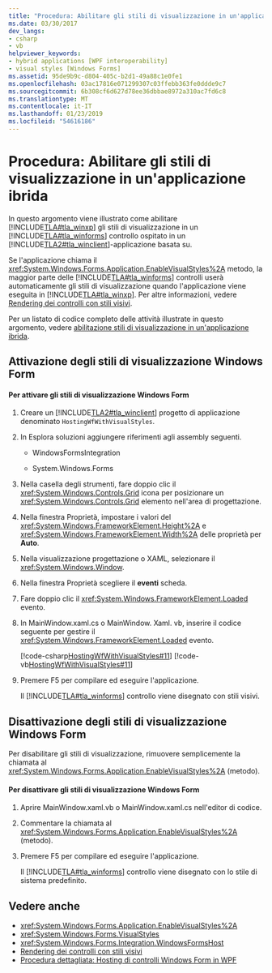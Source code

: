 ```yaml
---
title: "Procedura: Abilitare gli stili di visualizzazione in un'applicazione ibrida"
ms.date: 03/30/2017
dev_langs:
- csharp
- vb
helpviewer_keywords:
- hybrid applications [WPF interoperability]
- visual styles [Windows Forms]
ms.assetid: 95de9b9c-d804-405c-b2d1-49a88c1e0fe1
ms.openlocfilehash: 03ac17816e071299307c03ffebb363fe0ddde9c7
ms.sourcegitcommit: 6b308cf6d627d78ee36dbbae8972a310ac7fd6c8
ms.translationtype: MT
ms.contentlocale: it-IT
ms.lasthandoff: 01/23/2019
ms.locfileid: "54616186"
---
```

# <a name="how-to-enable-visual-styles-in-a-hybrid-application"></a>Procedura: Abilitare gli stili di visualizzazione in un'applicazione ibrida
In questo argomento viene illustrato come abilitare [!INCLUDE[TLA#tla_winxp](../../../../includes/tlasharptla-winxp-md.md)] gli stili di visualizzazione in un [!INCLUDE[TLA#tla_winforms](../../../../includes/tlasharptla-winforms-md.md)] controllo ospitato in un [!INCLUDE[TLA2#tla_winclient](../../../../includes/tla2sharptla-winclient-md.md)]-applicazione basata su.  
  
 Se l'applicazione chiama il <xref:System.Windows.Forms.Application.EnableVisualStyles%2A> metodo, la maggior parte delle [!INCLUDE[TLA#tla_winforms](../../../../includes/tlasharptla-winforms-md.md)] controlli userà automaticamente gli stili di visualizzazione quando l'applicazione viene eseguita in [!INCLUDE[TLA#tla_winxp](../../../../includes/tlasharptla-winxp-md.md)]. Per altre informazioni, vedere [Rendering dei controlli con stili visivi](../../../../docs/framework/winforms/controls/rendering-controls-with-visual-styles.md).  
  
 Per un listato di codice completo delle attività illustrate in questo argomento, vedere [abilitazione stili di visualizzazione in un'applicazione ibrida](https://go.microsoft.com/fwlink/?LinkID=159986).  
  
## <a name="enabling-windows-forms-visual-styles"></a>Attivazione degli stili di visualizzazione Windows Form  
  
#### <a name="to-enable-windows-forms-visual-styles"></a>Per attivare gli stili di visualizzazione Windows Form  
  
1.  Creare un [!INCLUDE[TLA2#tla_winclient](../../../../includes/tla2sharptla-winclient-md.md)] progetto di applicazione denominato `HostingWfWithVisualStyles`.  
  
2.  In Esplora soluzioni aggiungere riferimenti agli assembly seguenti.  
  
    -   WindowsFormsIntegration  
  
    -   System.Windows.Forms  
  
3.  Nella casella degli strumenti, fare doppio clic il <xref:System.Windows.Controls.Grid> icona per posizionare un <xref:System.Windows.Controls.Grid> elemento nell'area di progettazione.  
  
4.  Nella finestra Proprietà, impostare i valori del <xref:System.Windows.FrameworkElement.Height%2A> e <xref:System.Windows.FrameworkElement.Width%2A> delle proprietà per **Auto**.  
  
5.  Nella visualizzazione progettazione o XAML, selezionare il <xref:System.Windows.Window>.  
  
6.  Nella finestra Proprietà scegliere il **eventi** scheda.  
  
7.  Fare doppio clic il <xref:System.Windows.FrameworkElement.Loaded> evento.
  
8.  In MainWindow.xaml.cs o MainWindow. Xaml. vb, inserire il codice seguente per gestire il <xref:System.Windows.FrameworkElement.Loaded> evento.  
  
     [!code-csharp[HostingWfWithVisualStyles#11](../../../../samples/snippets/csharp/VS_Snippets_Wpf/HostingWfWithVisualStyles/CSharp/HostingWfWithVisualStyles/Window1.xaml.cs#11)]
     [!code-vb[HostingWfWithVisualStyles#11](../../../../samples/snippets/visualbasic/VS_Snippets_Wpf/HostingWfWithVisualStyles/VisualBasic/HostingWfWithVisualStyles/Window1.xaml.vb#11)]  
  
9. Premere F5 per compilare ed eseguire l'applicazione.  
  
     Il [!INCLUDE[TLA#tla_winforms](../../../../includes/tlasharptla-winforms-md.md)] controllo viene disegnato con stili visivi.  
  
## <a name="disabling-windows-forms-visual-styles"></a>Disattivazione degli stili di visualizzazione Windows Form  
 Per disabilitare gli stili di visualizzazione, rimuovere semplicemente la chiamata al <xref:System.Windows.Forms.Application.EnableVisualStyles%2A> (metodo).  
  
#### <a name="to-disable-windows-forms-visual-styles"></a>Per disattivare gli stili di visualizzazione Windows Form  
  
1.  Aprire MainWindow.xaml.vb o MainWindow.xaml.cs nell'editor di codice.  
  
2.  Commentare la chiamata al <xref:System.Windows.Forms.Application.EnableVisualStyles%2A> (metodo).  
  
3.  Premere F5 per compilare ed eseguire l'applicazione.  
  
     Il [!INCLUDE[TLA#tla_winforms](../../../../includes/tlasharptla-winforms-md.md)] controllo viene disegnato con lo stile di sistema predefinito.  
  
## <a name="see-also"></a>Vedere anche
- <xref:System.Windows.Forms.Application.EnableVisualStyles%2A>
- <xref:System.Windows.Forms.VisualStyles>
- <xref:System.Windows.Forms.Integration.WindowsFormsHost>
- [Rendering dei controlli con stili visivi](../../../../docs/framework/winforms/controls/rendering-controls-with-visual-styles.md)
- [Procedura dettagliata: Hosting di controlli Windows Form in WPF](../../../../docs/framework/wpf/advanced/walkthrough-hosting-a-windows-forms-control-in-wpf.md)
